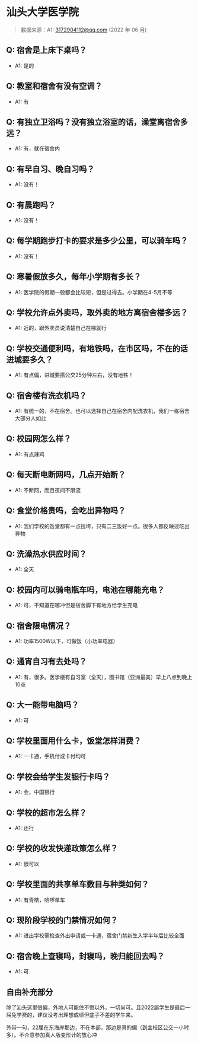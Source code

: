 # 汕头大学医学院

> 数据来源：A1: 3172904112@qq.com (2022 年 06 月)

## Q: 宿舍是上床下桌吗？

- A1: 是的

## Q: 教室和宿舍有没有空调？

- A1: 有

## Q: 有独立卫浴吗？没有独立浴室的话，澡堂离宿舍多远？

- A1: 有，就在宿舍内

## Q: 有早自习、晚自习吗？

- A1: 没有！

## Q: 有晨跑吗？

- A1: 没有！

## Q: 每学期跑步打卡的要求是多少公里，可以骑车吗？

- A1: 没有！

## Q: 寒暑假放多久，每年小学期有多长？

- A1: 医学院的假期一般都会比较短，但是过得去。小学期在4-5月不等

## Q: 学校允许点外卖吗，取外卖的地方离宿舍楼多远？

- A1: 近的，跟外卖员说清楚自己在哪就行

## Q: 学校交通便利吗，有地铁吗，在市区吗，不在的话进城要多久？

- A1: 有点偏，进城要搭公交25分钟左右，没有地铁！

## Q: 宿舍楼有洗衣机吗？

- A1: 有统一的，不在宿舍。也可以选择自己在宿舍内配洗衣机，我们一栋宿舍大部分人如此

## Q: 校园网怎么样？

- A1: 有点辣鸡

## Q: 每天断电断网吗，几点开始断？

- A1: 不断网，而且夜间不限流

## Q: 食堂价格贵吗，会吃出异物吗？

- A1: 我们学校的饭堂都有一点拉垮，只有二三饭好一点。很多人都反映过吃出异物

## Q: 洗澡热水供应时间？

- A1: 全天

## Q: 校园内可以骑电瓶车吗，电池在哪能充电？

- A1: 可，不知道在哪冲但是宿舍脚下有地方给学生充电

## Q: 宿舍限电情况？

- A1: 功率1500W以下，可做饭（小功率电器）

## Q: 通宵自习有去处吗？

- A1: 有，很多。医学楼有自习室（全天），图书馆（亚洲最美）早上八点到晚上10点

## Q: 大一能带电脑吗？

- A1: 可

## Q: 学校里面用什么卡，饭堂怎样消费？

- A1: 一卡通，手机付或卡付均可

## Q: 学校会给学生发银行卡吗？

- A1: 会，中国银行

## Q: 学校的超市怎么样？

- A1: 还行

## Q: 学校的收发快递政策怎么样？

- A1: 很可以

## Q: 学校里面的共享单车数目与种类如何？

- A1: 有青桔，哈啰单车

## Q: 现阶段学校的门禁情况如何？

- A1: 进出学校需检查外出申请或一卡通，宿舍门禁新生入学半年后比较全面

## Q: 宿舍晚上查寝吗，封寝吗，晚归能回去吗？

- A1: 可

## 自由补充部分

除了汕头这里很偏，外地人可能住不惯以外，一切尚可。且2022届学生是最后一届免学费的，建议没考出理想成绩但底子不差的学生来。

外带一句，22届在东海岸那边，不在本部，那边是真的偏（到主校区公交一小时多）。不介意参加真人版变形计的放心冲